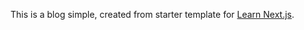 This is a blog simple, created from starter template for [Learn Next.js](https://nextjs.org/learn).
